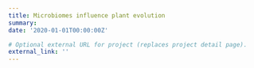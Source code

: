 ```yaml
---
title: Microbiomes influence plant evolution
summary: 
date: '2020-01-01T00:00:00Z'

# Optional external URL for project (replaces project detail page).
external_link: ''
---
```

